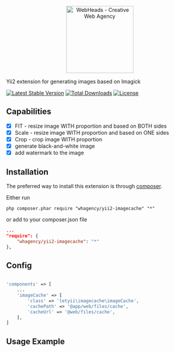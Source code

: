 <p align="center">
    <a href="https://webheads.agency/" target="_blank">
        <img src="https://webheads.agency/files/images/LogoWebHeads.png" width="181" alt="WebHeads - Creative Web Agency">
    </a>
</p>

Yii2 extension for generating images based on Imagick

[![Latest Stable Version](https://poser.pugx.org/whagency/test/v/stable)](https://packagist.org/packages/whagency/test)
[![Total Downloads](https://poser.pugx.org/whagency/test/downloads)](https://packagist.org/packages/whagency/test)
[![License](https://poser.pugx.org/whagency/test/license)](https://packagist.org/packages/whagency/test)


Capabilities
------------

- [x] FIT - resize image WITH proportion and based on BOTH sides
- [x] Scale - resize image WITH proportion and based on ONE sides
- [x] Crop - crop image WITH proportion
- [x] generate black-and-white image
- [x] add watermark to the image

Installation
------------

The preferred way to install this extension is through [composer](http://getcomposer.org/download/).

Either run

```
php composer.phar require "whagency/yii2-imagecache" "*"
```

or add to your composer.json file


```json
...
"require": {
    "whagency/yii2-imagecache": "*"
},

```


Config
------

~~~php

'components' => [
    ...
    'imageCache' => [
        'class' => 'letyii\imagecache\imageCache',
        'cachePath' => '@app/web/files/cache',
        'cacheUrl' => '@web/files/cache',
    ],
]

~~~

Usage Example
-------------

